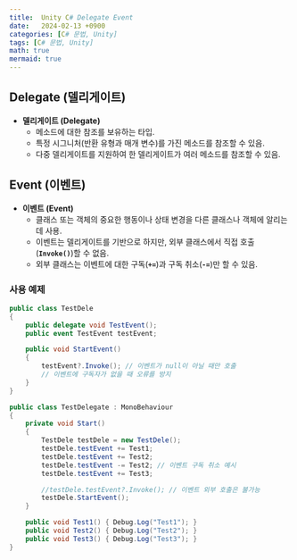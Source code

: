 ```yaml
---
title:  Unity C# Delegate Event
date:   2024-02-13 +0900
categories: [C# 문법, Unity]
tags: [C# 문법, Unity]
math: true
mermaid: true
---
```


## Delegate (델리게이트)

- **델리게이트 (Delegate)**
    - 메소드에 대한 참조를 보유하는 타입.
    - 특정 시그니처(반환 유형과 매개 변수)를    가진 메소드를 참조할 수 있음.
    - 다중 델리게이트를 지원하여 한 델리게이트가 여러 메소드를 참조할 수 있음.

## Event (이벤트)

- **이벤트 (Event)**
    - 클래스 또는 객체의 중요한 행동이나 상태 변경을 다른 클래스나 객체에 알리는 데 사용.
    - 이벤트는 델리게이트를 기반으로 하지만, 외부 클래스에서 직접 호출(**`Invoke()`**)할 수 없음.
    - 외부 클래스는 이벤트에 대한 구독(**`+=`**)과 구독 취소(**`-=`**)만 할 수 있음.

### 사용 예제

```csharp
public class TestDele
{
    public delegate void TestEvent();
    public event TestEvent testEvent;

    public void StartEvent()
    {
        testEvent?.Invoke(); // 이벤트가 null이 아닐 때만 호출
        // 이벤트에 구독자가 없을 때 오류를 방지
    }
}

public class TestDelegate : MonoBehaviour
{
    private void Start()
    {
        TestDele testDele = new TestDele();
        testDele.testEvent += Test1;
        testDele.testEvent += Test2;
        testDele.testEvent -= Test2; // 이벤트 구독 취소 예시
        testDele.testEvent += Test3;

        //testDele.testEvent?.Invoke(); // 이벤트 외부 호출은 불가능
        testDele.StartEvent();
    }

    public void Test1() { Debug.Log("Test1"); }
    public void Test2() { Debug.Log("Test2"); }
    public void Test3() { Debug.Log("Test3"); }
}
```